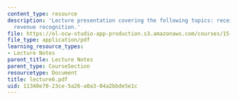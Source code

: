 ```yaml
---
content_type: resource
description: 'Lecture presentation covering the following topics: receivables and
  revenue recognition.'
file: https://ol-ocw-studio-app-production.s3.amazonaws.com/courses/15-501-introduction-to-financial-and-managerial-accounting-spring-2004/11340e7023ce5a26a0a304a2bbde5e1c_lecture6.pdf
file_type: application/pdf
learning_resource_types:
- Lecture Notes
parent_title: Lecture Notes
parent_type: CourseSection
resourcetype: Document
title: lecture6.pdf
uid: 11340e70-23ce-5a26-a0a3-04a2bbde5e1c
---
```

